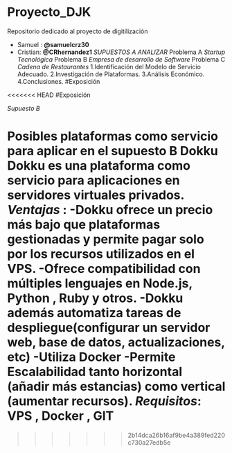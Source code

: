 # Proyecto_DJK
Repositorio dedicado al proyecto de digitilización
- Samuel : **@samuelcrz30**
- Cristian: **@CRhernandez1**
_SUPUESTOS A ANALIZAR_
Problema A 
_Startup Tecnológica_
Problema B
_Empresa de desarrollo de Software_ 
Problema C 
_Cadena de Restaurantes_
1.Identificación del Modelo de Servicio Adecuado.
2.Investigación de Plataformas.
3.Análisis Económico.
4.Conclusiones.
#Exposición



<<<<<<< HEAD
#Exposición

_Supuesto B_

Posibles plataformas como servicio para aplicar en el supuesto **B**
**Dokku**
Dokku es una plataforma como servicio para  aplicaciones en servidores virtuales privados.
_Ventajas_ :
-Dokku ofrece un precio más bajo que plataformas gestionadas y permite pagar solo por los recursos utilizados en el VPS.
-Ofrece compatibilidad con múltiples lenguajes en Node.js, Python , Ruby y otros.
-Dokku además automatiza tareas de despliegue(configurar un servidor web, base de datos, actualizaciones, etc)
-Utiliza Docker
-Permite Escalabilidad tanto horizontal (añadir más estancias) como vertical (aumentar recursos).
_Requisitos_:
VPS , Docker , GIT
=======
>>>>>>> 2b14dca26b16af9be4a389fed220c730a27edb5e

